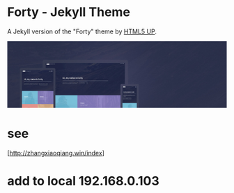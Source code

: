 # Forty - Jekyll Theme

A Jekyll version of the "Forty" theme by [HTML5 UP](https://html5up.net/).  

![Forty Theme](assets/images/forty.jpg "Forty Theme")

# see

[http://zhangxiaoqiang.win/index]

# add to local 192.168.0.103
